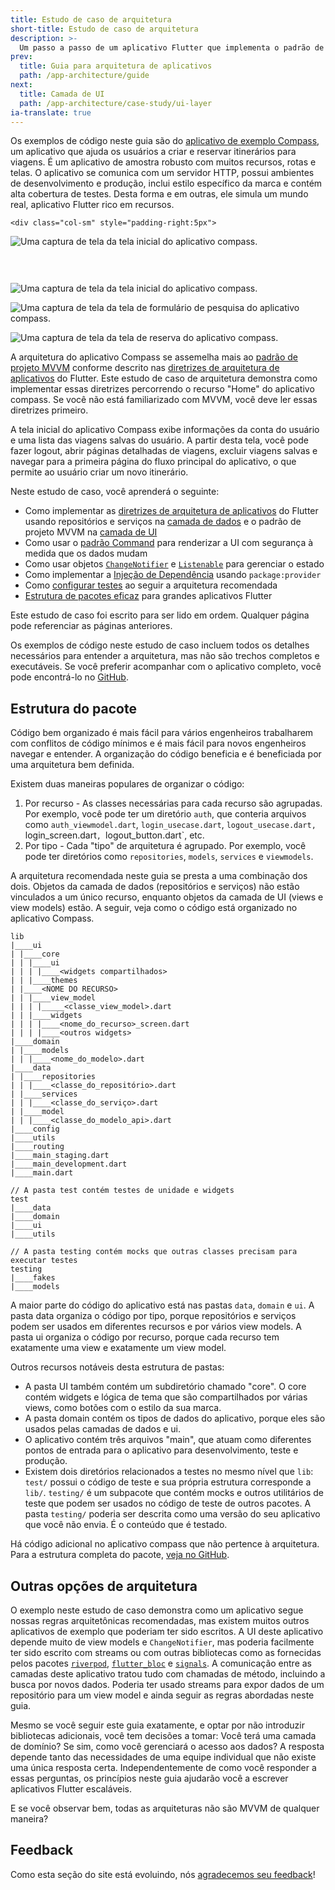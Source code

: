 ```yaml
---
title: Estudo de caso de arquitetura
short-title: Estudo de caso de arquitetura
description: >-
  Um passo a passo de um aplicativo Flutter que implementa o padrão de projeto MVVM.
prev:
  title: Guia para arquitetura de aplicativos
  path: /app-architecture/guide
next:
  title: Camada de UI
  path: /app-architecture/case-study/ui-layer
ia-translate: true
---
```


Os exemplos de código neste guia são do [aplicativo de exemplo Compass][],
um aplicativo que ajuda os usuários a criar e reservar itinerários para viagens.
É um aplicativo de amostra robusto com muitos recursos, rotas e telas.
O aplicativo se comunica com um servidor HTTP,
possui ambientes de desenvolvimento e produção,
inclui estilo específico da marca e contém alta cobertura de testes.
Desta forma e em outras, ele simula um mundo real,
aplicativo Flutter rico em recursos.

<div class="row" style="padding-bottom:30px;">

    <div class="col-sm" style="padding-right:5px">

![Uma captura de tela da tela inicial do aplicativo compass.](/assets/images/docs/app-architecture/case-study/splash_screen.png)
    </div>
    <div class="col-sm" style="padding-left:0;padding-right:5px;">

![Uma captura de tela da tela inicial do aplicativo compass.](/assets/images/docs/app-architecture/case-study/home_screen.png)
    </div>
    <div class="col-sm" style="padding-left:0;padding-right:5px;">

![Uma captura de tela da tela de formulário de pesquisa do aplicativo compass.](/assets/images/docs/app-architecture/case-study/search_form_screen.png)
    </div>
    <div class="col-sm" style="padding-left:0;">

![Uma captura de tela da tela de reserva do aplicativo compass.](/assets/images/docs/app-architecture/case-study/booking_screen.png)
    </div>
</div>

A arquitetura do aplicativo Compass se assemelha mais ao [padrão de projeto MVVM][]
conforme descrito nas [diretrizes de arquitetura de aplicativos][] do Flutter.
Este estudo de caso de arquitetura demonstra como
implementar essas diretrizes percorrendo
o recurso "Home" do aplicativo compass.
Se você não está familiarizado com MVVM, você deve ler essas diretrizes primeiro.

A tela inicial do aplicativo Compass exibe informações da conta do usuário e
uma lista das viagens salvas do usuário.
A partir desta tela, você pode fazer logout, abrir páginas detalhadas de viagens,
excluir viagens salvas e navegar para a primeira página do fluxo principal do aplicativo,
o que permite ao usuário criar um novo itinerário.

Neste estudo de caso, você aprenderá o seguinte:

*   Como implementar as [diretrizes de arquitetura de aplicativos][] do Flutter
    usando repositórios e serviços na [camada de dados][] e
    o padrão de projeto MVVM na [camada de UI][]
*   Como usar o [padrão Command][] para renderizar a UI com segurança à medida que os dados mudam
*   Como usar objetos [`ChangeNotifier`][] e [`Listenable`][] para gerenciar o estado
*   Como implementar a [Injeção de Dependência][] usando `package:provider`
*   Como [configurar testes][] ao seguir a arquitetura recomendada
*   [Estrutura de pacotes eficaz][] para grandes aplicativos Flutter

Este estudo de caso foi escrito para ser lido em ordem.
Qualquer página pode referenciar as páginas anteriores.

Os exemplos de código neste estudo de caso incluem todos os detalhes necessários para
entender a arquitetura, mas não são trechos completos e executáveis.
Se você preferir acompanhar com o aplicativo completo,
você pode encontrá-lo no [GitHub][].

## Estrutura do pacote

Código bem organizado é mais fácil para vários engenheiros trabalharem com
conflitos de código mínimos e é mais fácil para novos engenheiros
navegar e entender.
A organização do código beneficia e é beneficiada por uma arquitetura bem definida.

Existem duas maneiras populares de organizar o código:

1.  Por recurso - As classes necessárias para cada recurso são agrupadas. Por
    exemplo, você pode ter um diretório `auth`, que conteria arquivos
    como `auth_viewmodel.dart`, `login_usecase.dart`, `logout_usecase.dart,
    `login_screen.dart`, `logout_button.dart`, etc.
2.  Por tipo - Cada "tipo" de arquitetura é agrupado.
    Por exemplo, você pode ter diretórios como
    `repositories`, `models`, `services` e `viewmodels`.

A arquitetura recomendada neste guia se presta a
uma combinação dos dois.
Objetos da camada de dados (repositórios e serviços) não estão vinculados a um único recurso,
enquanto objetos da camada de UI (views e view models) estão.
A seguir, veja como o código está organizado no aplicativo Compass.

```plaintext
lib
|____ui
| |____core
| | |____ui
| | | |____<widgets compartilhados>
| | |____themes
| |____<NOME DO RECURSO>
| | |____view_model
| | | |_____<classe_view_model>.dart
| | |____widgets
| | | |____<nome_do_recurso>_screen.dart
| | | |____<outros widgets>
|____domain
| |____models
| | |____<nome_do_modelo>.dart
|____data
| |____repositories
| | |____<classe_do_repositório>.dart
| |____services
| | |____<classe_do_serviço>.dart
| |____model
| | |____<classe_do_modelo_api>.dart
|____config
|____utils
|____routing
|____main_staging.dart
|____main_development.dart
|____main.dart

// A pasta test contém testes de unidade e widgets
test
|____data
|____domain
|____ui
|____utils

// A pasta testing contém mocks que outras classes precisam para executar testes
testing
|____fakes
|____models
```

A maior parte do código do aplicativo está nas pastas
`data`, `domain` e `ui`.
A pasta data organiza o código por tipo,
porque repositórios e serviços podem ser usados em
diferentes recursos e por vários view models.
A pasta ui organiza o código por recurso,
porque cada recurso tem exatamente uma view e exatamente um view model.

Outros recursos notáveis ​​desta estrutura de pastas:

*   A pasta UI também contém um subdiretório chamado "core".
    O core contém widgets e lógica de tema que são compartilhados por várias views,
    como botões com o estilo da sua marca.
*   A pasta domain contém os tipos de dados do aplicativo, porque eles são
    usados pelas camadas de dados e ui.
*   O aplicativo contém três arquivos "main", que atuam como diferentes pontos de entrada para
    o aplicativo para desenvolvimento, teste e produção.
*   Existem dois diretórios relacionados a testes no mesmo nível que `lib`: `test/` possui
    o código de teste e sua própria estrutura corresponde a `lib/`. `testing/` é um
    subpacote que contém mocks e outros utilitários de teste que podem ser usados
    no código de teste de outros pacotes. A pasta `testing/` poderia ser descrita como uma
    versão do seu aplicativo que você não envia. É o conteúdo que é testado.

Há código adicional no aplicativo compass que não pertence à arquitetura.
Para a estrutura completa do pacote, [veja no GitHub][].

## Outras opções de arquitetura

O exemplo neste estudo de caso demonstra como um aplicativo segue nossas
regras arquitetônicas recomendadas, mas existem muitos outros aplicativos de exemplo que
poderiam ter sido escritos. A UI deste aplicativo depende muito de view models
e `ChangeNotifier`, mas poderia facilmente ter sido escrito
com streams ou com outras bibliotecas como as fornecidas pelos pacotes [`riverpod`][],
[`flutter_bloc`][] e [`signals`][].
A comunicação entre as camadas deste aplicativo tratou
tudo com chamadas de método, incluindo a busca por novos dados.
Poderia ter usado streams para expor dados de um repositório para
um view model e ainda seguir as regras abordadas neste guia.

Mesmo se você seguir este guia exatamente,
e optar por não introduzir bibliotecas adicionais, você tem decisões a tomar:
Você terá uma camada de domínio?
Se sim, como você gerenciará o acesso aos dados?
A resposta depende tanto das necessidades de uma equipe individual que
não existe uma única resposta certa.
Independentemente de como você responder a essas perguntas,
os princípios neste guia ajudarão você a escrever aplicativos Flutter escaláveis.

E se você observar bem, todas as arquiteturas não são MVVM de qualquer maneira?

[aplicativo de exemplo Compass]: https://github.com/flutter/samples/tree/main/compass_app
[padrão de projeto MVVM]: https://en.wikipedia.org/wiki/Model%E2%80%93view%E2%80%93viewmodel
[diretrizes de arquitetura de aplicativos]: /app-architecture/guide
[camada de dados]: /app-architecture/case-study/data-layer
[camada de UI]: /app-architecture/case-study/ui-layer
[padrão Command]: /app-architecture/case-study/ui-layer#objetos-de-comando
[`ChangeNotifier`]: {{site.api}}/flutter/foundation/ChangeNotifier-class.html
[`Listenable`]: {{site.api}}/flutter/foundation/Listenable-class.html
[Injeção de Dependência]: /app-architecture/case-study/dependency-injection
[configurar testes]: /app-architecture/case-study/testing
[veja no GitHub]: https://github.com/flutter/samples/tree/main/compass_app
[GitHub]: https://github.com/flutter/samples/tree/main/compass_app
[`riverpod`]: {{site.pub-pkg}}/riverpod
[`flutter_bloc`]: {{site.pub-pkg}}/flutter_bloc
[`signals`]: {{site.pub-pkg}}/signals
[Estrutura de pacotes eficaz]: /app-architecture/case-study#estrutura-do-pacote

## Feedback

Como esta seção do site está evoluindo,
nós [agradecemos seu feedback][]!

[agradecemos seu feedback]: https://google.qualtrics.com/jfe/form/SV_4T0XuR9Ts29acw6?page="case-study/index"
